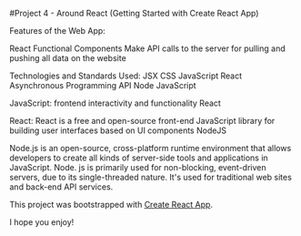 #Project 4 - Around React
(Getting Started with Create React App)

Features of the Web App:

React Functional Components
Make API calls to the server for pulling and pushing all data on the website

Technologies and Standards Used:
JSX
CSS
JavaScript
React
Asynchronous Programming
API
Node
JavaScript

JavaScript: frontend interactivity and functionality
React

React: React is a free and open-source front-end JavaScript library for building user interfaces based on UI components
NodeJS

Node.js is an open-source, cross-platform runtime environment that allows developers to create all kinds of server-side tools and applications in JavaScript.
Node. js is primarily used for non-blocking, event-driven servers, due to its single-threaded nature.
It's used for traditional web sites and back-end API services.

This project was bootstrapped with [Create React App](https://github.com/facebook/create-react-app).

I hope you enjoy!
